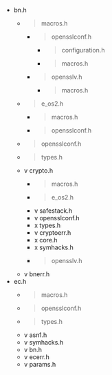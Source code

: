 * bn.h
    * > macros.h
        * > opensslconf.h
            * > configuration.h
            * > macros.h
        * > opensslv.h
            * > macros.h
    * > e_os2.h
        * > macros.h
        * > opensslconf.h
    * > opensslconf.h
    * > types.h
    * v crypto.h
        * > macros.h
        * > e_os2.h
        * v safestack.h
        * v opensslconf.h
        * x types.h
        * v cryptoerr.h
        * x core.h
        * x symhacks.h
        * > opensslv.h
    * v bnerr.h
* ec.h
    * > macros.h
    * > opensslconf.h
    * > types.h
    * v asn1.h
    * v symhacks.h
    * v bn.h
    * v ecerr.h
    * v params.h